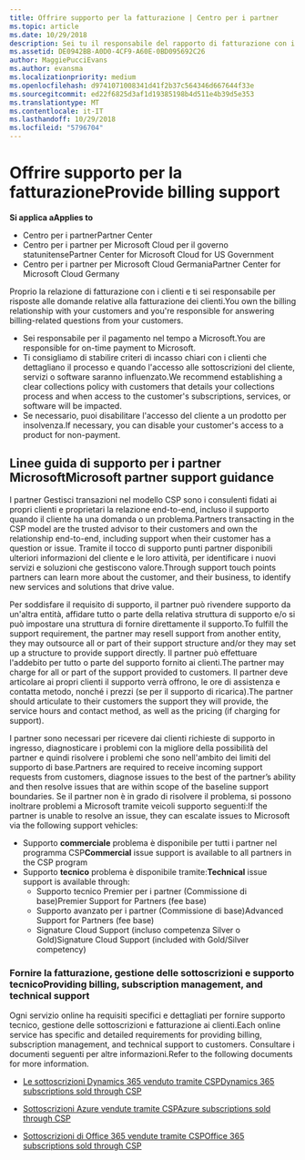 ```yaml
---
title: Offrire supporto per la fatturazione | Centro per i partner
ms.topic: article
ms.date: 10/29/2018
description: Sei tu il responsabile del rapporto di fatturazione con i tuoi clienti e devi rispondere a tutte le domande relative alla fatturazione che i clienti ti invieranno.
ms.assetid: DE0942BB-A0D0-4CF9-A60E-0BD095692C26
author: MaggiePucciEvans
ms.author: evansma
ms.localizationpriority: medium
ms.openlocfilehash: d9741071008341d41f2b37c564346d667644f33e
ms.sourcegitcommit: ed22f6825d3af1d19385198b4d511e4b39d5e353
ms.translationtype: MT
ms.contentlocale: it-IT
ms.lasthandoff: 10/29/2018
ms.locfileid: "5796704"
---
```

# <a name="provide-billing-support"></a><span data-ttu-id="f7a29-103">Offrire supporto per la fatturazione</span><span class="sxs-lookup"><span data-stu-id="f7a29-103">Provide billing support</span></span>

**<span data-ttu-id="f7a29-104">Si applica a</span><span class="sxs-lookup"><span data-stu-id="f7a29-104">Applies to</span></span>**

-  <span data-ttu-id="f7a29-105">Centro per i partner</span><span class="sxs-lookup"><span data-stu-id="f7a29-105">Partner Center</span></span>
-  <span data-ttu-id="f7a29-106">Centro per i partner per Microsoft Cloud per il governo statunitense</span><span class="sxs-lookup"><span data-stu-id="f7a29-106">Partner Center for Microsoft Cloud for US Government</span></span>
-  <span data-ttu-id="f7a29-107">Centro per i partner per Microsoft Cloud Germania</span><span class="sxs-lookup"><span data-stu-id="f7a29-107">Partner Center for Microsoft Cloud Germany</span></span>

<span data-ttu-id="f7a29-108">Proprio la relazione di fatturazione con i clienti e ti sei responsabile per risposte alle domande relative alla fatturazione dei clienti.</span><span class="sxs-lookup"><span data-stu-id="f7a29-108">You own the billing relationship with your customers and you're responsible for answering billing-related questions from your customers.</span></span>

-   <span data-ttu-id="f7a29-109">Sei responsabile per il pagamento nel tempo a Microsoft.</span><span class="sxs-lookup"><span data-stu-id="f7a29-109">You are responsible for on-time payment to Microsoft.</span></span>
-   <span data-ttu-id="f7a29-110">Ti consigliamo di stabilire criteri di incasso chiari con i clienti che dettagliano il processo e quando l'accesso alle sottoscrizioni del cliente, servizi o software saranno influenzato.</span><span class="sxs-lookup"><span data-stu-id="f7a29-110">We recommend establishing a clear collections policy with customers that details your collections process and when access to the customer's subscriptions, services, or software will be impacted.</span></span>
-   <span data-ttu-id="f7a29-111">Se necessario, puoi disabilitare l'accesso del cliente a un prodotto per insolvenza.</span><span class="sxs-lookup"><span data-stu-id="f7a29-111">If necessary, you can disable your customer's access to a product for non-payment.</span></span>

## <a name="microsoft-partner-support-guidance"></a><span data-ttu-id="f7a29-112">Linee guida di supporto per i partner Microsoft</span><span class="sxs-lookup"><span data-stu-id="f7a29-112">Microsoft partner support guidance</span></span>

<span data-ttu-id="f7a29-113">I partner Gestisci transazioni nel modello CSP sono i consulenti fidati ai propri clienti e proprietari la relazione end-to-end, incluso il supporto quando il cliente ha una domanda o un problema.</span><span class="sxs-lookup"><span data-stu-id="f7a29-113">Partners transacting in the CSP model are the trusted advisor to their customers and own the relationship end-to-end, including support when their customer has a question or issue.</span></span> <span data-ttu-id="f7a29-114">Tramite il tocco di supporto punti partner disponibili ulteriori informazioni del cliente e le loro attività, per identificare i nuovi servizi e soluzioni che gestiscono valore.</span><span class="sxs-lookup"><span data-stu-id="f7a29-114">Through support touch points partners can learn more about the customer, and their business, to identify new services and solutions that drive value.</span></span>

<span data-ttu-id="f7a29-115">Per soddisfare il requisito di supporto, il partner può rivendere supporto da un'altra entità, affidare tutto o parte della relativa struttura di supporto e/o si può impostare una struttura di fornire direttamente il supporto.</span><span class="sxs-lookup"><span data-stu-id="f7a29-115">To fulfill the support requirement, the partner may resell support from another entity, they may outsource all or part of their support structure and/or they may set up a structure to provide support directly.</span></span>  <span data-ttu-id="f7a29-116">Il partner può effettuare l'addebito per tutto o parte del supporto fornito ai clienti.</span><span class="sxs-lookup"><span data-stu-id="f7a29-116">The partner may charge for all or part of the support provided to customers.</span></span> <span data-ttu-id="f7a29-117">Il partner deve articolare ai propri clienti il supporto verrà offrono, le ore di assistenza e contatta metodo, nonché i prezzi (se per il supporto di ricarica).</span><span class="sxs-lookup"><span data-stu-id="f7a29-117">The partner should articulate to their customers the support they will provide, the service hours and contact method, as well as the pricing (if charging for support).</span></span> 

<span data-ttu-id="f7a29-118">I partner sono necessari per ricevere dai clienti richieste di supporto in ingresso, diagnosticare i problemi con la migliore della possibilità del partner e quindi risolvere i problemi che sono nell'ambito dei limiti del supporto di base.</span><span class="sxs-lookup"><span data-stu-id="f7a29-118">Partners are required to receive incoming support requests from customers, diagnose issues to the best of the partner’s ability and then resolve issues that are within scope of the baseline support boundaries.</span></span> <span data-ttu-id="f7a29-119">Se il partner non è in grado di risolvere il problema, si possono inoltrare problemi a Microsoft tramite veicoli supporto seguenti:</span><span class="sxs-lookup"><span data-stu-id="f7a29-119">If the partner is unable to resolve an issue, they can escalate issues to Microsoft via the following support vehicles:</span></span>

- <span data-ttu-id="f7a29-120">Supporto **commerciale** problema è disponibile per tutti i partner nel programma CSP</span><span class="sxs-lookup"><span data-stu-id="f7a29-120">**Commercial** issue support is available to all partners in the CSP program</span></span>
-   <span data-ttu-id="f7a29-121">Supporto **tecnico** problema è disponibile tramite:</span><span class="sxs-lookup"><span data-stu-id="f7a29-121">**Technical** issue support is available through:</span></span>
    -   <span data-ttu-id="f7a29-122">Supporto tecnico Premier per i partner (Commissione di base)</span><span class="sxs-lookup"><span data-stu-id="f7a29-122">Premier Support for Partners (fee base)</span></span>
    -   <span data-ttu-id="f7a29-123">Supporto avanzato per i partner (Commissione di base)</span><span class="sxs-lookup"><span data-stu-id="f7a29-123">Advanced Support for Partners (fee base)</span></span>
    -   <span data-ttu-id="f7a29-124">Signature Cloud Support (incluso competenza Silver o Gold)</span><span class="sxs-lookup"><span data-stu-id="f7a29-124">Signature Cloud Support (included with Gold/Silver competency)</span></span>

### <a name="providing-billing-subscription-management-and-technical-support"></a><span data-ttu-id="f7a29-125">Fornire la fatturazione, gestione delle sottoscrizioni e supporto tecnico</span><span class="sxs-lookup"><span data-stu-id="f7a29-125">Providing billing, subscription management, and technical support</span></span> 

<span data-ttu-id="f7a29-126">Ogni servizio online ha requisiti specifici e dettagliati per fornire supporto tecnico, gestione delle sottoscrizioni e fatturazione ai clienti.</span><span class="sxs-lookup"><span data-stu-id="f7a29-126">Each online service has specific and detailed requirements for providing billing, subscription management, and technical support to customers.</span></span> <span data-ttu-id="f7a29-127">Consultare i documenti seguenti per altre informazioni.</span><span class="sxs-lookup"><span data-stu-id="f7a29-127">Refer to the following documents for more information.</span></span>

-   [<span data-ttu-id="f7a29-128">Le sottoscrizioni Dynamics 365 venduto tramite CSP</span><span class="sxs-lookup"><span data-stu-id="f7a29-128">Dynamics 365 subscriptions sold through CSP</span></span>](https://www.microsoftpartnercommunity.com/t5/CSP/Microsoft-Partner-Support-Guidance/m-p/5262#M30)

-   [<span data-ttu-id="f7a29-129">Sottoscrizioni Azure vendute tramite CSP</span><span class="sxs-lookup"><span data-stu-id="f7a29-129">Azure subscriptions sold through CSP</span></span>](https://www.microsoftpartnercommunity.com/t5/CSP/Microsoft-Partner-Support-Guidance/m-p/5263#M31)

-   [<span data-ttu-id="f7a29-130">Sottoscrizioni di Office 365 vendute tramite CSP</span><span class="sxs-lookup"><span data-stu-id="f7a29-130">Office 365 subscriptions sold through CSP</span></span>](https://www.microsoftpartnercommunity.com/t5/CSP/Microsoft-Partner-Support-Guidance/m-p/5264#M32)
 

